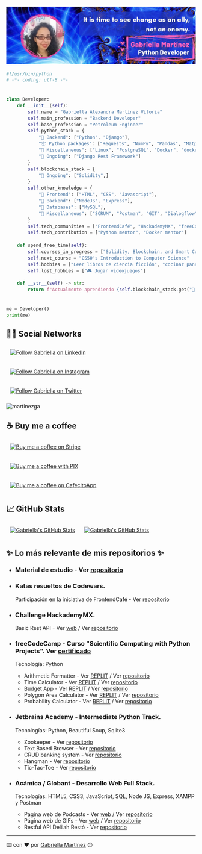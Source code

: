 ![martinezga banner](https://github.com/martinezga/martinezga/blob/master/fractal-github-banner.png)
```python
#!/usr/bin/python
# -*- coding: utf-8 -*-


class Developer:
    def __init__(self):
        self.name = "Gabriella Alexandra Martínez Viloria"
        self.main_profession = "Backend Developer"
        self.base_profession = "Petroleum Engineer"
        self.python_stack = {
            "🔧 Backend": ["Python", "Django"],
            "📦 Python packages": ["Requests", "NumPy", "Pandas", "Matplotlib", "BeautifulSoup"],
            "🧵 Miscellaneous": ["Linux", "PostgreSQL", "Docker", "docker-compose"],
            "📌 Ongoing": ["Django Rest Framework"]
        }
        self.blockchain_stack = {
            "📌 Ongoing": ["Solidity",]
        }
        self.other_knowledge = {
            "🎨 Frontend": ["HTML", "CSS", "Javascript"],
            "🔧 Backend": ["NodeJS", "Express"],
            "💾 Databases": ["MySQL"],
            "🧵 Miscellaneous": ["SCRUM", "Postman", "GIT", "Dialogflow", "Heroku", "Youtrack", "Jira",],
        }
        self.tech_communities = ["FrontendCafé", "HackademyMX", "freeCodeCamp (FCC)"]
        self.tech_contribution = ["Python mentor", "Docker mentor"]

    def spend_free_time(self):
        self.courses_in_progress = ["Solidity, Blockchain, and Smart Contract. FCC"]
        self.next_course = "CS50's Introduction to Computer Science"
        self.hobbies = ["Leer libros de ciencia ficción", "cocinar panes y dulces"]
        self.lost_hobbies = ["🎮 Jugar videojuegos"]

    def __str__(self) -> str:
        return f"Actualmente aprendiendo {self.blockchain_stack.get("📌 Ongoing")[0]}"


me = Developer()
print(me)
```

## 🐱‍💻 Social Networks
[<img src="https://img.shields.io/badge/Linkedin-follow-ff69b4?style=social&logo=linkedin" height="25em" align="center" alt="Follow Gabriella on LinkedIn" title="Follow Gabriella on LinkedIn" style="padding:10px"/>](https://www.linkedin.com/in/martinezga)                     

[<img src="https://img.shields.io/badge/Instagram-follow-ff69b4?style=social&logo=instagram" height="25em" align="center" alt="Follow Gabriella on Instagram" title="Follow Gabriella on Instagram" style="padding:10px"/>](https://www.instagram.com/martinezgapro)                     

[<img src="https://img.shields.io/twitter/follow/martinezgapro?style=social" height="25em" align="center" alt="Follow Gabriella on Twitter" title="Follow Gabriella on Twitter" style="padding:10px"/>](https://twitter.com/martinezgapro)

<p align="left"> <img src="https://komarev.com/ghpvc/?username=martinezga&label=Profile%20views&color=0e75b6&style=flat" alt="martinezga" /> </p>

## ☕️ Buy me a coffee
[<img src="https://img.shields.io/badge/%20🌎️%20Stripe%20(USD)-buy-ff69b4?style=social" height="25em" align="center" alt="Buy me a coffee on Stripe" title="Buy me a coffee on Stripe" style="padding:10px"/>](https://buy.stripe.com/eVa9Dq6Ry9Wr7zqdQQ)  

[<img src="https://img.shields.io/badge/%20🇧🇷️%20PIX%20(BRL)-buy-ff69b4?style=social" height="25em" align="center" alt="Buy me a coffee with PIX" title="Buy me a coffee with PIX" style="padding:10px"/>](https://iti.itau/transacoes?t=link&h=f73e4e38-9341-41c1-818a-1fe834dc721f)  

[<img src="https://img.shields.io/badge/%20🇦🇷️%20CafecitoApp%20(ARS)-buy-ff69b4?style=social" height="25em" align="center" alt="Buy me a coffee on CafecitoApp" title="Buy me a coffee on CafecitoApp" style="padding:10px"/>](https://cafecito.app/martinezga)  

## 📈 GitHub Stats

<a href="https://github.com/martinezga/martinezga">
  <img align="center" src="https://github-readme-stats.vercel.app/api/top-langs/?username=martinezga&langs_count=5&title_color=FF66C4&text_color=8a919a&icon_color=6aa6f8&bg_color=22272e" alt="Gabriella's GitHub Stats" style="padding:10px"/></a>

<a href="https://github.com/martinezga/martinezga">
  <img align="center" src="https://github-readme-stats.vercel.app/api?username=martinezga&show_icons=true&line_height=27&count_private=true&title_color=FF66C4&text_color=8a919a&icon_color=FF66C4&bg_color=22272e" alt="Gabriella's GitHub Stats" style="padding:10px"/></a>

## ✨ Lo más relevante de mis repositorios ✨

- ### Material de estudio - Ver [repositorio](https://github.com/martinezga/material-de-estudio)

- ### Katas resueltos de Codewars.
  
  Participación en la iniciativa de FrontendCafé - Ver [repositorio](https://github.com/martinezga/py-study-group/tree/main/ejercicios/CodeWars/Gabriella-Martinez)

- ### Challenge HackademyMX.
  
  Basic Rest API - Ver [web](https://martinezga.github.io/challenge-basic-rest-api/) / Ver [repositorio](https://github.com/martinezga/challenge-basic-rest-api)

- ### freeCodeCamp - Curso "Scientific Computing with Python Projects". Ver [certificado](https://freecodecamp.org/certification/martinezga/scientific-computing-with-python-v7)

  Tecnología: Python

  - Arithmetic Formatter - Ver [REPLIT](https://repl.it/@martinezga/freecodecamp-arithmetic-formatter) / Ver [repositorio](https://github.com/martinezga/freecodecamp-arithmetic-formatter)
  - Time Calculator - Ver [REPLIT](https://repl.it/@martinezga/freecodecamp-time-calculator) / Ver [repositorio](https://github.com/martinezga/freecodecamp-time-calculator)
  - Budget App - Ver [REPLIT](https://repl.it/@martinezga/freecodecamp-budget-app) / Ver [repositorio](https://github.com/martinezga/freecodecamp-budget-app)
  - Polygon Area Calculator - Ver [REPLIT](https://replit.com/@martinezga/freecodecamp-polygon-area-calculator) / Ver [repositorio](https://github.com/martinezga/freecodecamp-polygon-area-calculator)
  - Probability Calculator - Ver [REPLIT](https://replit.com/@martinezga/freecodecamp-probability-calculator) / Ver [repositorio](https://github.com/martinezga/freecodecamp-probability-calculator)

- ### Jetbrains Academy - Intermediate Python Track.

    Tecnologías: Python, Beautiful Soup, Sqlite3
  - Zookeeper - Ver [repositorio](https://github.com/martinezga/jetbrains-academy-zookeeper)
  - Text Based Browser - Ver [repositorio](https://github.com/martinezga/jetbrains-academy-Text-Based-Browser)
  - CRUD banking system - Ver [repositorio](https://github.com/martinezga/jetbrains-academy-simple-banking-system)
  - Hangman - Ver [repositorio](https://github.com/martinezga/jetbrains-academy-hangman)
  - Tic-Tac-Toe - Ver [repositorio](https://github.com/martinezga/jetbrains-academy-tictactoe)

- ### Acámica / Globant - Desarrollo Web Full Stack.

    Tecnologías: HTML5, CSS3, JavaScript, SQL, Node JS, Express, XAMPP y Postman
  - Página web de Podcasts - Ver [web](https://martinezga.github.io/podcast/) / Ver [repositorio](https://github.com/martinezga/podcast)
  - Página web de GIFs - Ver [web](https://martinezga.github.io/gifos-web/) / Ver [repositorio](https://github.com/martinezga/gifos-web)
  - Restful API Delilah Restó - Ver [repositorio](https://github.com/martinezga/my-First-API)

---

       
⌨️ con ❤️ por [Gabriella Martínez](https://github.com/martinezga) 😊

<!--
**martinezga/martinezga** is a ✨ _special_ ✨ repository because its `README.md` (this file) appears on your GitHub profile.

Here are some ideas to get you started:

- 🔭 I’m currently working on ...
- 🌱 I’m currently learning ...
- 👯 I’m looking to collaborate on ...
- 🤔 I’m looking for help with ...
- 💬 Ask me about ...
- 📫 How to reach me: ...
- 😄 Pronouns: ...
- ⚡ Fun fact: ...
-->

